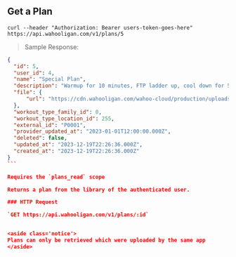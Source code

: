 ## Get a Plan

```shell
curl --header "Authorization: Bearer users-token-goes-here" https://api.wahooligan.com/v1/plans/5
```

> Sample Response:

``````json
{
  "id": 5,
  "user_id": 4,
  "name": "Special Plan",
  "description": "Warmup for 10 minutes, FTP ladder up, cool down for 5 minutes",
  "file": {
      "url": "https://cdn.wahooligan.com/wahoo-cloud/production/uploads/plan/file/RGpT2JYKbmHzqRu2WFHHvg/plan.json"
  },
  "workout_type_family_id": 0,
  "workout_type_location_id": 255,
  "external_id": "P0001",
  "provider_updated_at": "2023-01-01T12:00:00.000Z",
  "deleted": false,
  "updated_at": "2023-12-19T22:26:36.000Z",
  "created_at": "2023-12-19T22:26:36.000Z"
}
```

Requires the `plans_read` scope

Returns a plan from the library of the authenticated user.

### HTTP Request

`GET https://api.wahooligan.com/v1/plans/:id`


<aside class='notice'>
Plans can only be retrieved which were uploaded by the same app
</aside>
